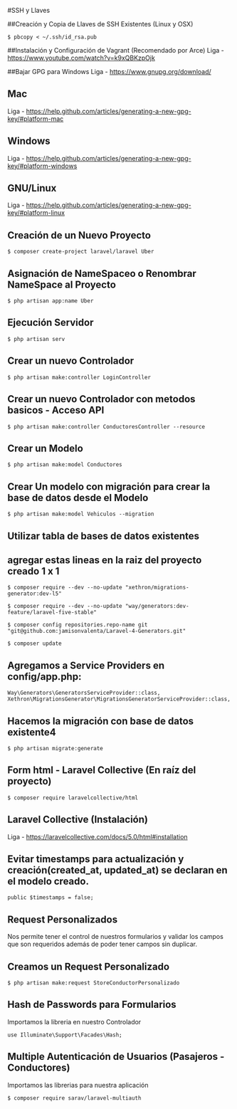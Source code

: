 #SSH y Llaves

##Creación y Copia de Llaves de SSH Existentes (Linux y OSX)

>
~~~
$ pbcopy < ~/.ssh/id_rsa.pub
~~~

##Instalación y Configuración de Vagrant (Recomendado por Arce)
Liga - https://www.youtube.com/watch?v=k9xQBKzpOjk

##Bajar GPG para Windows
Liga - https://www.gnupg.org/download/

## Mac
Liga - https://help.github.com/articles/generating-a-new-gpg-key/#platform-mac

## Windows
Liga - https://help.github.com/articles/generating-a-new-gpg-key/#platform-windows

## GNU/Linux
Liga - https://help.github.com/articles/generating-a-new-gpg-key/#platform-linux

## Creación de un Nuevo Proyecto
>
~~~
$ composer create-project laravel/laravel Uber
~~~

## Asignación de NameSpaceo o Renombrar NameSpace al Proyecto
>
~~~
$ php artisan app:name Uber
~~~

## Ejecución Servidor 
>
~~~
$ php artisan serv
~~~

## Crear un nuevo Controlador
>
~~~
$ php artisan make:controller LoginController
~~~

## Crear un nuevo Controlador con metodos basicos - Acceso API
>
~~~
$ php artisan make:controller ConductoresController --resource
~~~

## Crear un Modelo
>
~~~
$ php artisan make:model Conductores
~~~

## Crear Un modelo con migración para crear la base de datos desde el Modelo
>
~~~
$ php artisan make:model Vehiculos --migration
~~~

## Utilizar tabla de bases de datos existentes
## agregar estas lineas en la raiz del proyecto creado 1 x 1

>
~~~
$ composer require --dev --no-update "xethron/migrations-generator:dev-l5"
~~~

>
~~~
$ composer require --dev --no-update "way/generators:dev-feature/laravel-five-stable"
~~~

>
~~~
$ composer config repositories.repo-name git "git@github.com:jamisonvalenta/Laravel-4-Generators.git"
~~~

>
~~~
$ composer update
~~~

## Agregamos a Service Providers en config/app.php:

>
~~~
Way\Generators\GeneratorsServiceProvider::class,
Xethron\MigrationsGenerator\MigrationsGeneratorServiceProvider::class,
~~~

## Hacemos la migración con base de datos existente4
>
~~~
$ php artisan migrate:generate
~~~

## Form html - Laravel Collective (En raíz del proyecto)
>
~~~
$ composer require laravelcollective/html
~~~


## Laravel Collective (Instalación)
Liga - https://laravelcollective.com/docs/5.0/html#installation

## Evitar timestamps para actualización y creación(created_at, updated_at) se declaran en el modelo creado.

>
~~~
public $timestamps = false;
~~~

## Request Personalizados

Nos permite tener el control de nuestros formularios y validar los campos que son
requeridos además de poder tener campos sin duplicar.

## Creamos un Request Personalizado

>
~~~
$ php artisan make:request StoreConductorPersonalizado
~~~

## Hash de Passwords para Formularios

Importamos la libreria en nuestro Controlador

>
~~~
use Illuminate\Support\Facades\Hash;
~~~

## Multiple Autenticación de Usuarios (Pasajeros - Conductores)

Importamos las librerias para nuestra aplicación

>
~~~
$ composer require sarav/laravel-multiauth
~~~

